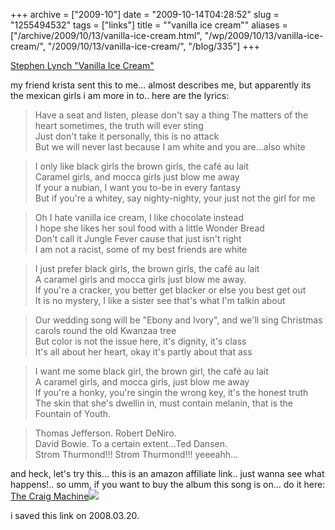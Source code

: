 +++
archive = ["2009-10"]
date = "2009-10-14T04:28:52"
slug = "1255494532"
tags = ["links"]
title = "\"vanilla ice cream\""
aliases = ["/archive/2009/10/13/vanilla-ice-cream.html", "/wp/2009/10/13/vanilla-ice-cream/", "/2009/10/13/vanilla-ice-cream/", "/blog/335"]
+++

[Stephen Lynch "Vanilla Ice Cream"][1]

my friend krista sent this to me... almost describes me, but apparently
its the mexican girls i am more in to.. here are the lyrics: 

> Have a seat and listen, please don't say a thing 
> The matters of the heart sometimes, the truth will ever sting  
> Just don't take it personally, this is no attack  
> But we will never last because I am white and you are...also white  

> I only like black girls the brown girls, the café au lait  
> Caramel girls, and mocca girls just blow me away  
> If your a nubian, I want you to-be in every fantasy  
> But if you're a whitey, say nighty-nighty, your just not the girl for me

> Oh I hate vanilla ice cream, I like chocolate instead  
> I hope she likes her soul food with a little Wonder Bread  
> Don't call it Jungle Fever cause that just isn't right  
> I am not a racist, some of my best friends are white

> I just prefer black girls, the brown girls, the café au lait  
> A caramel girls and mocca girls just blow me away.  
> If you're a cracker, you better get blacker or else you best get out  
> It is no mystery, I like a sister see that's what I'm talkin about 

> Our wedding song will be "Ebony and Ivory", 
> and we'll sing Christmas carols round the old Kwanzaa tree  
> But color is not the issue here, it's dignity, it's class  
> It's all about her heart, okay it's partly about that ass  

> I want me some black girl, the brown girl, the café au lait  
> A caramel girls, and mocca girls, just blow me away  
> If you're a honky, you're singin the wrong key, it's the honest truth  
> The skin that she's dwellin in, must contain melanin, that is the Fountain of Youth.

> Thomas Jefferson. 
> Robert DeNiro.  
> David Bowie. 
> To a certain extent...Ted Dansen.  
> Strom Thurmond!!! Strom Thurmond!!! 
> yeeeahh... 

and heck, let's try this... this is an amazon affiliate link.. just wanna
see what happens!.. so umm, if you want to buy the album this song is
on... do it here: [The Craig Machine][2]![][3]

i saved this link on 2008.03.20.

[1]: http://www.whatarerecords.com/vanilla/
[2]: http://www.amazon.com/gp/product/B000AOEN0Y?ie=UTF8&tag=bismarksblog-20&linkCode=as2&camp=1789&creative=390957&creativeASIN=B000AOEN0Y
[3]: http://www.assoc-amazon.com/e/ir?t=bismarksblog-20&l=as2&o=1&a=B000AOEN0Y

